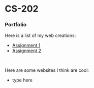# CS-202
<h3>Portfolio</h3>
<p>Here is a list of my web creations:</p>
<ul>
  <li><a href="Assignment 1/index.html">Assignment 1</a></li>
  <li><a href="Assignment 2/index.html">Assignment 2</a></li>
</ul>
<br>
<p>Here are some websites I think are cool:</p>
<ul>
  <li>type here</li>
</ul>
